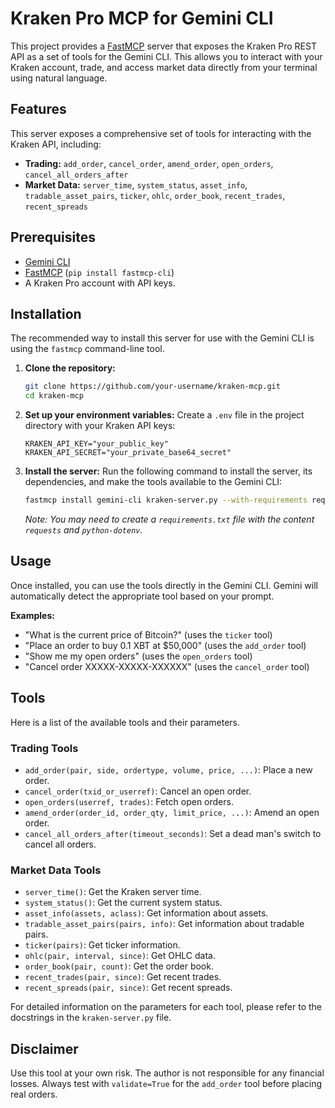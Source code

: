# Kraken Pro MCP for Gemini CLI

This project provides a [FastMCP](https://gofastmcp.com/) server that exposes the Kraken Pro REST API as a set of tools for the Gemini CLI. This allows you to interact with your Kraken account, trade, and access market data directly from your terminal using natural language.

## Features

This server exposes a comprehensive set of tools for interacting with the Kraken API, including:

*   **Trading:** `add_order`, `cancel_order`, `amend_order`, `open_orders`, `cancel_all_orders_after`
*   **Market Data:** `server_time`, `system_status`, `asset_info`, `tradable_asset_pairs`, `ticker`, `ohlc`, `order_book`, `recent_trades`, `recent_spreads`

## Prerequisites

*   [Gemini CLI](https://github.com/google/gemini-cli)
*   [FastMCP](https://gofastmcp.com/) (`pip install fastmcp-cli`)
*   A Kraken Pro account with API keys.

## Installation

The recommended way to install this server for use with the Gemini CLI is using the `fastmcp` command-line tool.

1.  **Clone the repository:**
    ```bash
    git clone https://github.com/your-username/kraken-mcp.git
    cd kraken-mcp
    ```

2.  **Set up your environment variables:**
    Create a `.env` file in the project directory with your Kraken API keys:
    ```
    KRAKEN_API_KEY="your_public_key"
    KRAKEN_API_SECRET="your_private_base64_secret"
    ```

3.  **Install the server:**
    Run the following command to install the server, its dependencies, and make the tools available to the Gemini CLI:
    ```bash
    fastmcp install gemini-cli kraken-server.py --with-requirements requirements.txt --env-file .env
    ```
    *Note: You may need to create a `requirements.txt` file with the content `requests` and `python-dotenv`.*

## Usage

Once installed, you can use the tools directly in the Gemini CLI. Gemini will automatically detect the appropriate tool based on your prompt.

**Examples:**

*   "What is the current price of Bitcoin?" (uses the `ticker` tool)
*   "Place an order to buy 0.1 XBT at $50,000" (uses the `add_order` tool)
*   "Show me my open orders" (uses the `open_orders` tool)
*   "Cancel order XXXXX-XXXXX-XXXXXX" (uses the `cancel_order` tool)

## Tools

Here is a list of the available tools and their parameters.

### Trading Tools

*   `add_order(pair, side, ordertype, volume, price, ...)`: Place a new order.
*   `cancel_order(txid_or_userref)`: Cancel an open order.
*   `open_orders(userref, trades)`: Fetch open orders.
*   `amend_order(order_id, order_qty, limit_price, ...)`: Amend an open order.
*   `cancel_all_orders_after(timeout_seconds)`: Set a dead man's switch to cancel all orders.

### Market Data Tools

*   `server_time()`: Get the Kraken server time.
*   `system_status()`: Get the current system status.
*   `asset_info(assets, aclass)`: Get information about assets.
*   `tradable_asset_pairs(pairs, info)`: Get information about tradable pairs.
*   `ticker(pairs)`: Get ticker information.
*   `ohlc(pair, interval, since)`: Get OHLC data.
*   `order_book(pair, count)`: Get the order book.
*   `recent_trades(pair, since)`: Get recent trades.
*   `recent_spreads(pair, since)`: Get recent spreads.

For detailed information on the parameters for each tool, please refer to the docstrings in the `kraken-server.py` file.

## Disclaimer

Use this tool at your own risk. The author is not responsible for any financial losses. Always test with `validate=True` for the `add_order` tool before placing real orders.